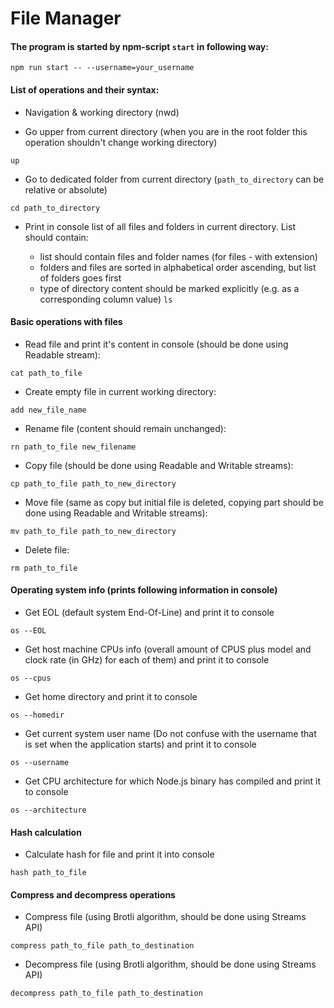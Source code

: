 # File Manager

#### The program is started by npm-script `start` in following way:

`npm run start -- --username=your_username`

#### List of operations and their syntax:

- Navigation & working directory (nwd)

* Go upper from current directory (when you are in the root folder this operation shouldn't change working directory)

`up`

- Go to dedicated folder from current directory (`path_to_directory` can be relative or absolute)

`cd path_to_directory`

- Print in console list of all files and folders in current directory. List should contain:

  - list should contain files and folder names (for files - with extension)
  - folders and files are sorted in alphabetical order ascending, but list of folders goes first
  - type of directory content should be marked explicitly (e.g. as a corresponding column value)
    `ls`

#### Basic operations with files

- Read file and print it's content in console (should be done using Readable stream):

`cat path_to_file`

- Create empty file in current working directory:

`add new_file_name`

- Rename file (content should remain unchanged):

`rn path_to_file new_filename`

- Copy file (should be done using Readable and Writable streams):

`cp path_to_file path_to_new_directory`

- Move file (same as copy but initial file is deleted, copying part should be done using Readable and Writable streams):

`mv path_to_file path_to_new_directory`

- Delete file:

`rm path_to_file`

#### Operating system info (prints following information in console)

- Get EOL (default system End-Of-Line) and print it to console

`os --EOL`

- Get host machine CPUs info (overall amount of CPUS plus model and clock rate (in GHz) for each of them) and print it to console

`os --cpus`

- Get home directory and print it to console

`os --homedir`

- Get current system user name (Do not confuse with the username that is set when the application starts) and print it to console

`os --username`

- Get CPU architecture for which Node.js binary has compiled and print it to console

`os --architecture`

#### Hash calculation

- Calculate hash for file and print it into console

`hash path_to_file`

#### Compress and decompress operations

- Compress file (using Brotli algorithm, should be done using Streams API)

`compress path_to_file path_to_destination`

- Decompress file (using Brotli algorithm, should be done using Streams API)

`decompress path_to_file path_to_destination`
